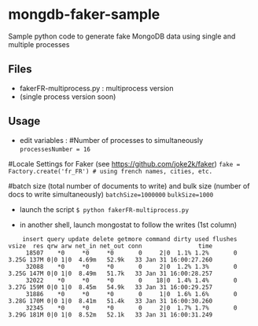 # mongdb-faker-sample
Sample python code to generate fake MongoDB data using single and multiple processes

Files
-----

- fakerFR-multiprocess.py : multiprocess version
- (single process version soon)

Usage
----

- edit variables :
#Number of processes to simultaneously
``processesNumber = 16``

#Locale Settings for Faker (see https://github.com/joke2k/faker)
``fake = Factory.create('fr_FR') # using french names, cities, etc.``

#batch size (total number of documents to write) and bulk size (number of docs to write simultaneously)
``batchSize=1000000``
``bulkSize=1000``

- launch the script
``$ python fakerFR-multiprocess.py``

- in another shell, launch mongostat to follow the writes (1st column)
```
    insert query update delete getmore command dirty used flushes vsize  res qrw arw net_in net_out conn                time
     18507    *0     *0     *0       0     2|0  1.1% 1.2%       0 3.25G 137M 0|0 1|0  4.69m   52.9k   33 Jan 31 16:00:27.260
     32088    *0     *0     *0       0     2|0  1.2% 1.3%       0 3.25G 147M 0|0 1|0  8.49m   51.7k   33 Jan 31 16:00:28.257
     32022    *0     *0     *0       0    18|0  1.4% 1.4%       0 3.27G 159M 0|0 1|0  8.45m   54.9k   33 Jan 31 16:00:29.257
     31886    *0     *0     *0       0     1|0  1.6% 1.6%       0 3.28G 170M 0|0 1|0  8.41m   51.4k   33 Jan 31 16:00:30.260
     32345    *0     *0     *0       0     2|0  1.7% 1.7%       0 3.29G 181M 0|0 1|0  8.52m   52.1k   33 Jan 31 16:00:31.249
```

